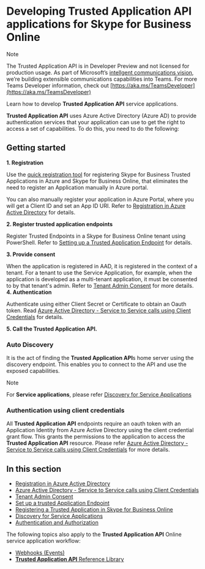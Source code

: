 
# Developing **Trusted Application API** applications for Skype for Business Online

> [!NOTE] 
> The Trusted Application API is in Developer Preview and not licensed for production usage.  As part of Microsoft’s [intellgent communications vision](https://aka.ms/intelligentcommunicationsblog), we’re building extensible communications capabilities into Teams.  For more Teams Developer information, check out [https://aka.ms/TeamsDeveloper](https://aka.ms/TeamsDeveloper)

Learn how to develop **Trusted Application API** service applications.

**Trusted Application API** uses Azure Active Directory (Azure AD) to provide authentication services that your application can use to get the right to access a set of capabilities. To do this, you need to do the following:

## Getting started

**1. Registration**

Use the [quick registration tool](https://aka.ms/skypeappregistration) for registering Skype for Business Trusted Applications in Azure and Skype for Business Online, that eliminates the need to register an Application manually in Azure portal.

You can also manually register your application in Azure Portal, where you will get a Client ID and set an App ID URI. Refer to [Registration in Azure Active Directory](./RegistrationInAzureActiveDirectory.md) for details.

**2. Register trusted application endpoints**

Register Trusted Endpoints in a Skype for Business Online tenant using PowerShell.   Refer to [Setting up a Trusted Application Endpoint](./TrustedApplicationEndpoint.md) for details.

**3. Provide consent**

When the application is registered in AAD, it is registered in the context of a tenant.  For a tenant to use the Service Application, for example, when the application is developed as a multi-tenant application, it must be consented to by that tenant's admin. Refer to [Tenant Admin Consent](./TenantAdminConsent.md) for more details.
 
**4. Authentication** 

Authenticate using either Client Secret or Certificate to obtain an Oauth token. Read [Azure Active Directory - Service to Service calls using Client Credentials](./AADS2S.md)
for details.

**5. Call the Trusted Application API.**
 
### Auto Discovery
It is the act of finding the **Trusted Application API**s home server using the discovery endpoint. This enables you to 
connect to the API and use the exposed capabilities.
  
> [!NOTE] 
> For **Service applications**, please refer [Discovery for Service Applications](./DiscoveryForServiceApplications.md)

### Authentication using client credentials

All **Trusted Application API** endpoints require an oauth token with an Application Identity from Azure Active Directory using the client credential grant flow.
This grants the permissions to the application  to access the **Trusted Application API** resource. Please refer [Azure Active Directory - Service to Service calls using Client Credentials](./AADS2S.md)
for more details.


## In this section

- [Registration in Azure Active Directory](./RegistrationInAzureActiveDirectory.md)
- [Azure Active Directory - Service to Service calls using Client Credentials](./AADS2S.md)
- [Tenant Admin Consent](./TenantAdminConsent.md)
- [Set up a trusted Application Endpoint](./TrustedApplicationEndpoint.md)
- [Registering a Trusted Application in Skype for Business Online](./SfBRegistration.md)
- [Discovery for Service Applications](./DiscoveryForServiceApplications.md)
- [Authentication and Authorization](./AuthenticationAndAuthorization.md)


 
The following topics also apply to the **Trusted Application API** Online service application workflow:

- [Webhooks (Events)](./Webhooks.md)
- [**Trusted Application API** Reference Library](./ReferenceLibrary.md)
 
